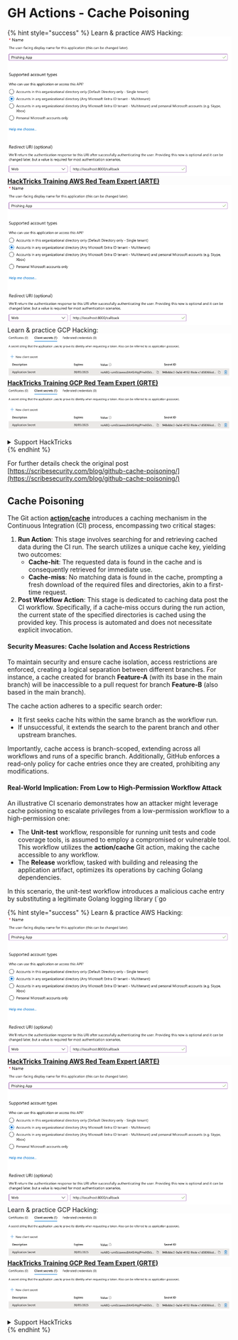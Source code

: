 # GH Actions - Cache Poisoning

{% hint style="success" %}
Learn & practice AWS Hacking:<img src="../../../.gitbook/assets/image (1).png" alt="" data-size="line">[**HackTricks Training AWS Red Team Expert (ARTE)**](https://training.hacktricks.xyz/courses/arte)<img src="../../../.gitbook/assets/image (1).png" alt="" data-size="line">\
Learn & practice GCP Hacking: <img src="../../../.gitbook/assets/image (2).png" alt="" data-size="line">[**HackTricks Training GCP Red Team Expert (GRTE)**<img src="../../../.gitbook/assets/image (2).png" alt="" data-size="line">](https://training.hacktricks.xyz/courses/grte)

<details>

<summary>Support HackTricks</summary>

* Check the [**subscription plans**](https://github.com/sponsors/carlospolop)!
* **Join the** 💬 [**Discord group**](https://discord.gg/hRep4RUj7f) or the [**telegram group**](https://t.me/peass) or **follow** us on **Twitter** 🐦 [**@hacktricks\_live**](https://twitter.com/hacktricks\_live)**.**
* **Share hacking tricks by submitting PRs to the** [**HackTricks**](https://github.com/carlospolop/hacktricks) and [**HackTricks Cloud**](https://github.com/carlospolop/hacktricks-cloud) github repos.

</details>
{% endhint %}

For further details check the original post [https://scribesecurity.com/blog/github-cache-poisoning/](https://scribesecurity.com/blog/github-cache-poisoning/)

## Cache Poisoning

The Git action [**action/cache**](https://github.com/actions/cache) introduces a caching mechanism in the Continuous Integration (CI) process, encompassing two critical stages:

1. **Run Action**: This stage involves searching for and retrieving cached data during the CI run. The search utilizes a unique cache key, yielding two outcomes:
   * **Cache-hit**: The requested data is found in the cache and is consequently retrieved for immediate use.
   * **Cache-miss**: No matching data is found in the cache, prompting a fresh download of the required files and directories, akin to a first-time request.
2. **Post Workflow Action**: This stage is dedicated to caching data post the CI workflow. Specifically, if a cache-miss occurs during the run action, the current state of the specified directories is cached using the provided key. This process is automated and does not necessitate explicit invocation.

#### Security Measures: Cache Isolation and Access Restrictions

To maintain security and ensure cache isolation, access restrictions are enforced, creating a logical separation between different branches. For instance, a cache created for branch **Feature-A** (with its base in the main branch) will be inaccessible to a pull request for branch **Feature-B** (also based in the main branch).

The cache action adheres to a specific search order:

* It first seeks cache hits within the same branch as the workflow run.
* If unsuccessful, it extends the search to the parent branch and other upstream branches.

Importantly, cache access is branch-scoped, extending across all workflows and runs of a specific branch. Additionally, GitHub enforces a read-only policy for cache entries once they are created, prohibiting any modifications.

#### Real-World Implication: From Low to High-Permission Workflow Attack

An illustrative CI scenario demonstrates how an attacker might leverage cache poisoning to escalate privileges from a low-permission workflow to a high-permission one:

* The **Unit-test** workflow, responsible for running unit tests and code coverage tools, is assumed to employ a compromised or vulnerable tool. This workflow utilizes the **action/cache** Git action, making the cache accessible to any workflow.
* The **Release** workflow, tasked with building and releasing the application artifact, optimizes its operations by caching Golang dependencies.

In this scenario, the unit-test workflow introduces a malicious cache entry by substituting a legitimate Golang logging library (\`go

{% hint style="success" %}
Learn & practice AWS Hacking:<img src="../../../.gitbook/assets/image (1).png" alt="" data-size="line">[**HackTricks Training AWS Red Team Expert (ARTE)**](https://training.hacktricks.xyz/courses/arte)<img src="../../../.gitbook/assets/image (1).png" alt="" data-size="line">\
Learn & practice GCP Hacking: <img src="../../../.gitbook/assets/image (2).png" alt="" data-size="line">[**HackTricks Training GCP Red Team Expert (GRTE)**<img src="../../../.gitbook/assets/image (2).png" alt="" data-size="line">](https://training.hacktricks.xyz/courses/grte)

<details>

<summary>Support HackTricks</summary>

* Check the [**subscription plans**](https://github.com/sponsors/carlospolop)!
* **Join the** 💬 [**Discord group**](https://discord.gg/hRep4RUj7f) or the [**telegram group**](https://t.me/peass) or **follow** us on **Twitter** 🐦 [**@hacktricks\_live**](https://twitter.com/hacktricks\_live)**.**
* **Share hacking tricks by submitting PRs to the** [**HackTricks**](https://github.com/carlospolop/hacktricks) and [**HackTricks Cloud**](https://github.com/carlospolop/hacktricks-cloud) github repos.

</details>
{% endhint %}

